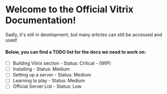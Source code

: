 # Welcome to the Official Vitrix Documentation!
Sadly, it's still in development, but many articles can still be accessed and used!

#### Below, you can find a TODO list for the docs we need to work on:
- [ ] Building Vitrix section - Status: Critical - (WIP)
- [ ] Installing - Status: Medium
- [ ] Setting up a server - Status: Medium
- [ ] Learning to play - Status: Medium
- [ ] Official Server List - Status: Low
